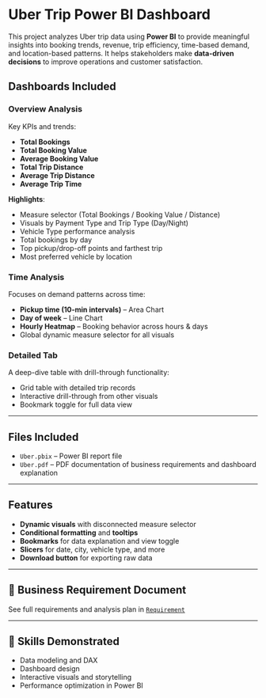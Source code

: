 # Uber Trip Power BI Dashboard

This project analyzes Uber trip data using **Power BI** to provide meaningful insights into booking trends, revenue, trip efficiency, time-based demand, and location-based patterns. It helps stakeholders make **data-driven decisions** to improve operations and customer satisfaction.

## Dashboards Included

### Overview Analysis
Key KPIs and trends:
* **Total Bookings**
* **Total Booking Value**
* **Average Booking Value**
* **Total Trip Distance**
* **Average Trip Distance**
* **Average Trip Time**

**Highlights**:

* Measure selector (Total Bookings / Booking Value / Distance)
* Visuals by Payment Type and Trip Type (Day/Night)
* Vehicle Type performance analysis
* Total bookings by day
* Top pickup/drop-off points and farthest trip
* Most preferred vehicle by location

### Time Analysis

Focuses on demand patterns across time:

* **Pickup time (10-min intervals)** – Area Chart
* **Day of week** – Line Chart
* **Hourly Heatmap** – Booking behavior across hours & days
* Global dynamic measure selector for all visuals

### Detailed Tab

A deep-dive table with drill-through functionality:

* Grid table with detailed trip records
* Interactive drill-through from other visuals
* Bookmark toggle for full data view
---
## Files Included
* `Uber.pbix` – Power BI report file
* `Uber.pdf` – PDF documentation of business requirements and dashboard explanation
---
## Features
* **Dynamic visuals** with disconnected measure selector
* **Conditional formatting** and **tooltips**
* **Bookmarks** for data explanation and view toggle
* **Slicers** for date, city, vehicle type, and more
* **Download button** for exporting raw data
---
## 📄 Business Requirement Document

See full requirements and analysis plan in [`Requirement`](https://github.com/ManarZeita25/Uber-Trip-PowerBI-Dashboard/blob/main/Docs/Problem_Statement.md)

---
## 🧠 Skills Demonstrated
* Data modeling and DAX
* Dashboard design
* Interactive visuals and storytelling
* Performance optimization in Power BI
